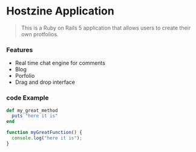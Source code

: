 # Hostzine Application

> This is a Ruby on Rails 5 application that allows users to create their own protfolios.

### Features

- Real time chat engine for comments
- Blog
- Porfolio
- Drag and drop interface

### code Example

``` ruby
def my_great_method
  puts "here it is"
end
```

``` javascript
function myGreatFunction() {
  console.log("here it is");
}
```